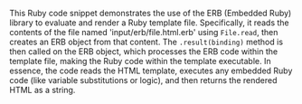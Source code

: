 This Ruby code snippet demonstrates the use of the ERB (Embedded Ruby) library to evaluate and render a Ruby template file. Specifically, it reads the contents of the file named 'input/erb/file.html.erb' using `File.read`, then creates an ERB object from that content. The `.result(binding)` method is then called on the ERB object, which processes the ERB code within the template file, making the Ruby code within the template executable.  In essence, the code reads the HTML template, executes any embedded Ruby code (like variable substitutions or logic), and then returns the rendered HTML as a string.